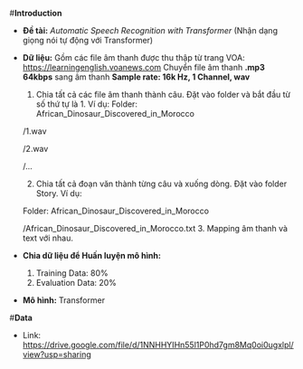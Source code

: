 #**Introduction**


- **Đề tài:** *Automatic Speech Recognition with Transformer* (Nhận dạng giọng nói tự động với Transformer)
- **Dữ liệu:** Gồm các file âm thanh được thu thập từ trang VOA: https://learningenglish.voanews.com 
Chuyển file âm thanh **.mp3 64kbps** sang âm thanh **Sample rate: 16k Hz, 1 Channel, wav**

    1.   Chia tất cả các file âm thanh thành câu. Đặt vào folder và bắt đầu từ số thứ tự là 1. Ví dụ: 
    Folder: African_Dinosaur_Discovered_in_Morocco

    /1.wav
    
    /2.wav

    /... 

    2.   Chia tất cả đoạn văn thành từng câu và xuống dòng. Đặt vào folder Story. Ví dụ: 

    Folder: African_Dinosaur_Discovered_in_Morocco

    /African_Dinosaur_Discovered_in_Morocco.txt
    3.   Mapping âm thanh và text với nhau.

- **Chia dữ liệu để Huấn luyện mô hình:**
    1.   Training Data: 80%
    2.   Evaluation Data: 20%

- **Mô hình:** Transformer

#**Data**
- Link: https://drive.google.com/file/d/1NNHHYIHn55l1P0hd7gm8Mq0oi0ugxlpl/view?usp=sharing
